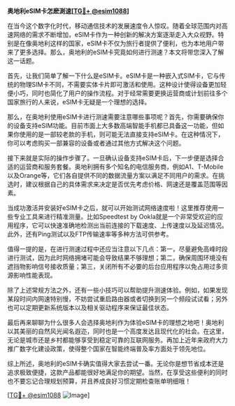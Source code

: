 **奥地利eSIM卡怎麽測速[[TG💪+ @esim1088](https://t.me/s/esim1088)]**

在当今这个数字化时代，移动通信技术的发展速度令人惊叹。随着全球范围内对高速网络的需求不断增加，eSIM卡作为一种创新的解决方案逐渐走入大众视野。特别是在像奥地利这样的国家，eSIM卡不仅为旅行者提供了便利，也为本地用户带来了更多选择。那么，奥地利的eSIM卡究竟如何进行测速？本文将带您深入了解这一话题。

首先，让我们简单了解一下什么是eSIM卡。eSIM卡是一种嵌入式SIM卡，它与传统的物理SIM卡不同，不需要实体卡片即可激活和使用。这种设计使得设备更加轻便小巧，同时也简化了用户的操作流程。对于经常需要更换运营商或计划前往多个国家旅行的人来说，eSIM卡无疑是一个理想的选择。

那么，在奥地利使用eSIM卡进行测速需要注意哪些事项呢？首先，你需要确保你的设备支持eSIM功能。目前市面上大多数高端智能手机都已具备这一功能，但如果你使用的是一部较老款的手机，则可能无法直接支持eSIM卡。在这种情况下，你可以考虑购买一部兼容的设备或者通过其他方式解决这个问题。

接下来就是实际的操作步骤了。一旦确认设备支持eSIM卡后，下一步便是选择合适的运营商和服务套餐。奥地利拥有多个知名的电信服务商，例如A1、T-Mobile以及Orange等，它们各自提供不同的数据流量方案以满足不同用户的需求。在挑选时，建议根据自己的具体需求来决定是否优先考虑价格、网速还是覆盖范围等因素。

当成功激活并安装好eSIM卡之后，就可以开始测试网络速度啦！这里推荐使用一些专业工具来进行精准测量。比如Speedtest by Ookla就是一个非常受欢迎的应用程序，它可以快速准确地检测出当前连接的下载速度、上传速度以及延迟情况。此外，还有Ping测试以及FTP传输速率等多种方法可供参考。

值得一提的是，在进行测速过程中还应当注意以下几点：第一，尽量避免高峰时段进行测试，因为此时网络拥堵可能会导致结果不够理想；第二，确保周围环境没有遮挡物影响信号接收质量；第三，关闭所有不必要的后台应用程序以免占用过多资源影响性能表现。

除了上述常规方法之外，还有一些小技巧可以帮助提升测速体验。例如，如果发现某段时间内网速特别慢，不妨尝试重启路由器或者切换到另一个频段试试看；另外也可以定期更新系统版本以及相关驱动程序来保证最佳状态。

最后再来聊聊为什么很多人会选择奥地利作为体验eSIM卡的理想之地吧！奥地利以其美丽的自然风光闻名遐迩，同时也是一个高度发达且现代化的社会。在这里，无论是城市还是乡村都能够享受到稳定可靠的互联网服务。再加上近年来政府大力推广数字化建设政策，使得整个国家在智能终端普及率方面处于领先地位。

综上所述，奥地利的eSIM卡确实值得大家去尝试一番。无论你是想节省成本还是追求极致便捷，这款产品都能很好地满足你的期望。当然，在享受这些便利的同时也不要忘记合理规划预算，并且养成良好习惯定期检查账单明细哦！

[[TG💪+ @esim1088](https://t.me/s/esim1088) ![Image](https://i.postimg.cc/4NQfJmqS/Snipaste-2025-05-13-00-14-12.png)]